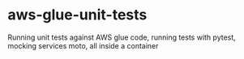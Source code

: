 # aws-glue-unit-tests
Running unit tests against AWS glue code, running tests with pytest, mocking services moto, all inside a container
